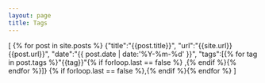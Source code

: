 ```yaml
---
layout: page
title: Tags
---
```

[
{% for post in site.posts %}
  {"title":"{{post.title}}",
  "url":"{{site.url}}{{post.url}}",
  "date":"{{ post.date | date:'%Y-%m-%d' }}",
  "tags":[{% for tag in post.tags %}"{{tag}}"{% if forloop.last == false %} ,{% endif %}{% endfor %}]}
  {% if forloop.last == false %},{% endif %}{% endfor %}
]
